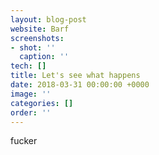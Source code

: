 ```yaml
---
layout: blog-post
website: Barf
screenshots:
- shot: ''
  caption: ''
tech: []
title: Let's see what happens
date: 2018-03-31 00:00:00 +0000
image: ''
categories: []
order: ''
---
```

fucker